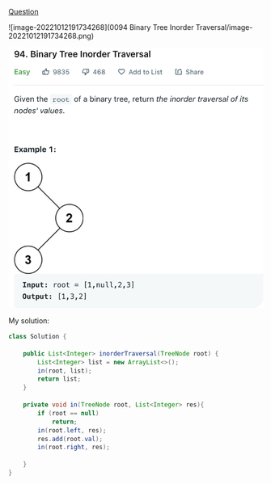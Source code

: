 [Question](https://leetcode.com/problems/binary-tree-inorder-traversal/)

![image-20221012191734268](0094 Binary Tree Inorder Traversal/image-20221012191734268.png)

<img src="0094 Binary Tree Inorder Traversal/image-20221012191734268.png" width="" height="" border="0" alt=""> 



My solution:

```java
class Solution {
    
    public List<Integer> inorderTraversal(TreeNode root) {
        List<Integer> list = new ArrayList<>();
        in(root, list);
        return list;
    }
    
    private void in(TreeNode root, List<Integer> res){
        if (root == null)
            return;
        in(root.left, res);
        res.add(root.val);
        in(root.right, res);
        
    }
}
```

